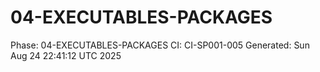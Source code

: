 # 04-EXECUTABLES-PACKAGES
Phase: 04-EXECUTABLES-PACKAGES
CI: CI-SP001-005
Generated: Sun Aug 24 22:41:12 UTC 2025
